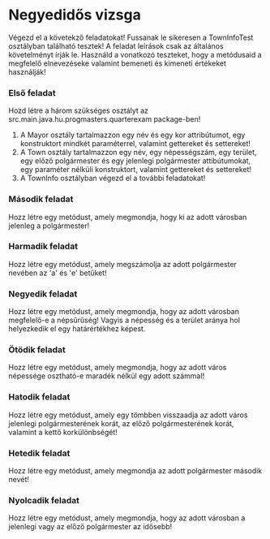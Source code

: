 # Negyedidős vizsga

Végezd el a követekző feladatokat! Fussanak le sikeresen a TownInfoTest osztályban található tesztek!
A feladat leírások csak az általános követelményt írják le. Használd a vonatkozó teszteket, hogy a metódusaid a megfelelő elnevezéseke valamint bemeneti és kimeneti értékeket használják!

### Első feladat
Hozd létre a három szükséges osztályt az src.main.java.hu.progmasters.quarterexam package-ben!
1. A Mayor osztály tartalmazzon egy név és egy kor attribútumot, egy konstruktort mindkét paraméterrel, valamint gettereket és settereket!
2. A Town osztály tartalmazzon egy név, egy népességszám, egy terület, egy előző polgármester és egy jelenlegi polgármester attibútumokat, egy paraméter nélküli konstruktort, valamint gettereket és settereket!
3. A TownInfo osztályban végezd el a további feladatokat!

### Második feladat
Hozz létre egy metódust, amely megmondja, hogy ki az adott városban jelenleg a polgármester!

### Harmadik feladat
Hozz létre egy metódust, amely megszámolja az adott polgármester nevében az 'a' és 'e' betűket!

### Negyedik feladat
Hozz létre egy metódust, amely megmondja, hogy az adott városban megfelelő-e a népsűrűség! Vagyis a népesség és a terület aránya hol helyezkedik el egy határértékhez képest.

### Ötödik feladat
Hozz létre egy metódust, amely megmondja, hogy az adott város népessége osztható-e maradék nélkül egy adott számmal!

### Hatodik feladat
Hozz létre egy metódust, amely egy tömbben visszaadja az adott város jelenlegi polgármesterének korát, az előző polgármesterének korát, valamint a kettő korkülönbségét!

### Hetedik feladat
Hozz létre egy metódust, amely megmondja az adott polgármester második nevét!

### Nyolcadik feladat
Hozz létre egy metódust, amely megmondja, hogy az adott városban a jelenlegi vagy az előző polgármester az idősebb!
